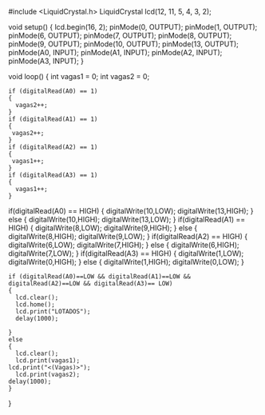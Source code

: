#include <LiquidCrystal.h>
LiquidCrystal lcd(12, 11, 5, 4, 3, 2);

 
void setup() {
 lcd.begin(16, 2); 
  pinMode(0, OUTPUT);
  pinMode(1, OUTPUT);
  pinMode(6, OUTPUT);
  pinMode(7, OUTPUT);
  pinMode(8, OUTPUT);
  pinMode(9, OUTPUT);
  pinMode(10, OUTPUT);
  pinMode(13, OUTPUT);
  pinMode(A0, INPUT);
  pinMode(A1, INPUT);
  pinMode(A2, INPUT);
  pinMode(A3, INPUT);
}
  
  void loop() {
    int vagas1 = 0;
    int vagas2 = 0;
    
    if (digitalRead(A0) == 1)
    {
      vagas2++;
    }
    if (digitalRead(A1) == 1)
    {
     vagas2++;
    }
    if (digitalRead(A2) == 1)
    {
     vagas1++;
    }
    if (digitalRead(A3) == 1)
    {
      vagas1++;
    }
    
   if(digitalRead(A0) == HIGH)
   {
     digitalWrite(10,LOW);
     digitalWrite(13,HIGH);
    }
   else
    {
      digitalWrite(10,HIGH);
      digitalWrite(13,LOW);
    }
   if(digitalRead(A1) == HIGH)
    {
     digitalWrite(8,LOW);
     digitalWrite(9,HIGH);
    }
    else
    {
      digitalWrite(8,HIGH);
      digitalWrite(9,LOW);
    }
       if(digitalRead(A2) == HIGH)
   {
     digitalWrite(6,LOW);
     digitalWrite(7,HIGH);
    }
    else
    {
      digitalWrite(6,HIGH);
      digitalWrite(7,LOW);
    }
       if(digitalRead(A3) == HIGH)
   {
     digitalWrite(1,LOW);
     digitalWrite(0,HIGH);
    }
    else
    {
      digitalWrite(1,HIGH);
      digitalWrite(0,LOW);
    }
   
    if (digitalRead(A0)==LOW && digitalRead(A1)==LOW && digitalRead(A2)==LOW && digitalRead(A3)== LOW)
    {
      lcd.clear();
      lcd.home();
      lcd.print("LOTADOS");
      delay(1000);
      
    }
    else
    { 
      lcd.clear(); 
      lcd.print(vagas1);
    lcd.print("<(Vagas)>");
      lcd.print(vagas2);
    delay(1000);
    }
    
  }
